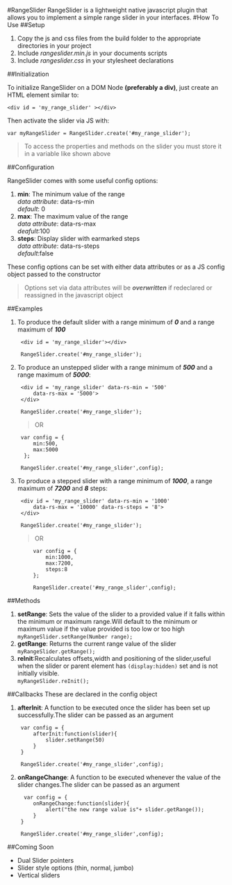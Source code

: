 #RangeSlider
RangeSlider is a lightweight native javascript plugin that allows you to
implement a simple range slider in your interfaces.
#How To Use
##Setup

1. Copy the js and css files from the build folder to the appropriate
   directories in your project  
2. Include _rangeslider.min.js_ in your documents scripts  
3. Include _rangeslider.css_ in your stylesheet declarations    


##Initialization

To initialize RangeSlider on a DOM Node **(preferably a div)**, just create 
an HTML element similar to:

    <div id = 'my_range_slider' ></div>
 
 Then activate the slider via JS with:
 
    var myRangeSlider = RangeSlider.create('#my_range_slider');

>To access the properties and methods on the slider you must store it in a variable like shown above
 
##Configuration
  
 RangeSlider comes with some useful config options:
 
1. **min**: The minimum value of the range  
  _data attribute_: data-rs-min  
  _default_: 0 
2. **max**: The maximum value of the range  
  _data attribute_: data-rs-max  
  _deafult_:100   
3. **steps**: Display slider with earmarked steps  
 _data attribute_: data-rs-steps  
 _default_:false  
 
 
 These config options can be set with either data attributes or as a JS config
 object passed to the constructor
 
 > Options set via data attributes will be **_overwritten_** if redeclared or reassigned
 in the javascript object  
 
 
##Examples

1. To produce the default slider with a range minimum of _**0**_ and a range maximum of
  _**100**_

        <div id = 'my_range_slider'></div>
    
        RangeSlider.create('#my_range_slider');

2. To produce an unstepped slider with a range minimum of _**500**_ and a range maximum 
   of _**5000**_:

        <div id = 'my_range_slider' data-rs-min = '500' 
            data-rs-max = '5000'>
        </div>
    
        RangeSlider.create('#my_range_slider');
    
    > OR 
   
        var config = {
            min:500,
            max:5000
         };
    
        RangeSlider.create('#my_range_slider',config);

3. To produce a stepped slider with a range minimum of _**1000**_, a range maximum of
 _**7200**_ and _**8**_ steps:  

        <div id = 'my_range_slider' data-rs-min = '1000' 
            data-rs-max = '10000' data-rs-steps = '8'>
        </div>
    
        RangeSlider.create('#my_range_slider');
   
    > OR
   
            var config = {
                min:1000,
                max:7200,
                steps:8
            };
    
            RangeSlider.create('#my_range_slider',config);
    
##Methods

1. **setRange**: Sets the value of the slider to a provided value if it falls within 
   the minimum or maximum range.Will default to the minimum or maximum value if the value 
   provided is too low or too high  
    `myRangeSlider.setRange(Number range);`
2. **getRange**: Returns the current range value of the slider  
    `myRangeSlider.getRange();`
3. **reInit**:Recalculates offsets,width and positioning of the slider,useful when 
   the slider or parent  element has `(display:hidden)` set and is not initially 
   visible.    
    `myRangeSlider.reInit();` 

##Callbacks
These are declared in the config object  

1. **afterInit**: A function to be executed once the slider has been set up 
   successfully.The slider can be passed as an argument
   
        var config = {
            afterInit:function(slider){
                slider.setRange(50)
            }
        }
        
        RangeSlider.create('#my_range_slider',config);

2. **onRangeChange**: A function to be executed whenever the value of the slider 
   changes.The slider can be passed as an argument
   
         var config = {
            onRangeChange:function(slider){
                alert("the new range value is"+ slider.getRange());
            }
        }
    
        RangeSlider.create('#my_range_slider',config);
        
##Coming Soon
* Dual Slider pointers
* Slider style options (thin, normal, jumbo)
* Vertical sliders
